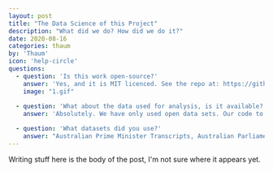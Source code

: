 ```yaml
---
layout: post
title: "The Data Science of this Project"
description: "What did we do? How did we do it?"
date: 2020-08-16
categories: thaum
by: 'Thaum'
icon: 'help-circle'
questions:
  - question: 'Is this work open-source?'
    answer: 'Yes, and it is MIT licenced. See the repo at: https://github.com/thaum-io/language-of-power'
    image: "1.gif"
    
  - question: 'What about the data used for analysis, is it available?'
    answer: 'Absolutely. We have only used open data sets. Our code to acquire and process these data sets is open source. We have also generated new datasets, and have released the datasets for NLP and our results openly and are guided by the FAIR principles.'

  - question: 'What datasets did you use?'
    answer: "Australian Prime Minister Transcripts, Australian Parliament Hansard"
---
```


Writing stuff here is the body of the post, I'm not sure where it appears yet.
